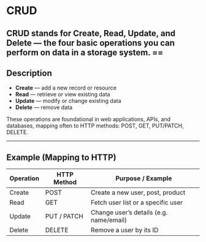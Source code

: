 # CRUD

**CRUD** stands for **Create**, **Read**, **Update**, and **Delete** — the four basic operations you can perform on data in a storage system. ==
---

## Description

- **Create** — add a new record or resource  
- **Read** — retrieve or view existing data  
- **Update** — modify or change existing data  
- **Delete** — remove data  

These operations are foundational in web applications, APIs, and databases, mapping often to HTTP methods: POST, GET, PUT/PATCH, DELETE.

---

## Example (Mapping to HTTP)

| Operation | HTTP Method | Purpose / Example |
|-----------|--------------|---------------------|
| Create     | POST         | Create a new user, post, product |
| Read       | GET          | Fetch user list or a specific user |
| Update     | PUT / PATCH   | Change user’s details (e.g. name/email) |
| Delete     | DELETE        | Remove a user by its ID |
